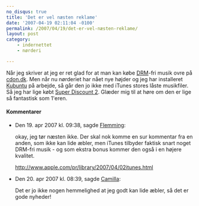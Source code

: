 ```yaml
---
no_disqus: true
title: 'Det er vel næsten reklame'
date: '2007-04-19 02:11:04 -0100'
permalink: /2007/04/19/det-er-vel-næsten-reklame/
layout: post
category:
    - indernettet
    - nørderi

---
```

Når jeg skriver at jeg er ret glad for at man kan købe [DRM](http://en.wikipedia.org/wiki/Digital_Rights_Management)-fri musik ovre på [cdon.dk](http://www.cdon.dk/). Men når nu nørderiet har nået nye højder og jeg har installeret [Kubuntu](http://www.kubuntu.org/) på arbejde, så går den jo ikke med iTunes stores låste musikfiler. Så jeg har lige købt [Super Discount 2](http://www.pias.com/superdiscount2/). Glæder mig til at høre om den er lige så fantastisk som 1'eren.

<div class="vintage-comments">
<h4>Kommentarer </h4>
<ul class="vintage-comments-list"><li>
<p class="comment-meta">Den <time datetime="2007-04-19T21:38:29+02:00">19. apr 2007 kl.  09:38</time>, sagde <a href="http://netfactory.dk/">Flemming</a>:</p>
<p>okay, jeg tør næsten ikke. Der skal nok komme en sur kommentar fra en anden, som ikke kan lide æbler, men iTunes tilbyder faktisk snart noget DRM-fri musik - og som ekstra bonus kommer den også i en højere kvalitet.</p>
<p><a href="http://www.apple.com/pr/library/2007/04/02itunes.html">http://www.apple.com/pr/library/2007/04/02itunes.html</a></p>
</li>
<li>
<p class="comment-meta">Den <time datetime="2007-04-20T08:39:20+02:00">20. apr 2007 kl.  08:39</time>, sagde <a href="http://xoc.dk">Camilla</a>:</p>
<p>Det er jo ikke nogen hemmelighed at jeg godt kan lide æbler, så det er gode nyheder!</p>
</li>
</ul>
</div>
